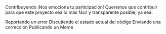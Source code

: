 Contribuyendo
¡Nos emociona tu participación! Queremos que contribuir para que este proyecto sea lo más fácil y transparente posible, ya sea:

Reportando un error
Discutiendo el estado actual del código
Enviando una corrección
Publicando un Meme

